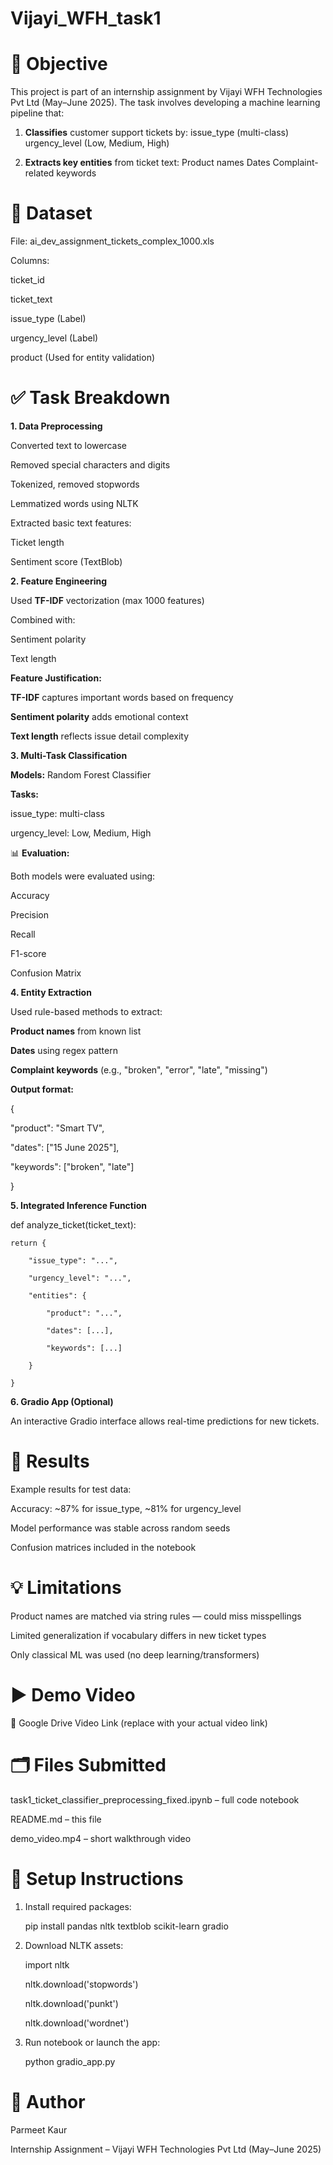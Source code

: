 # Vijayi_WFH_task1

# 📌 Objective
This project is part of an internship assignment by Vijayi WFH Technologies Pvt Ltd (May–June 2025). The task involves developing a machine learning pipeline that:

1. **Classifies** customer support tickets by:
   issue_type (multi-class)
   urgency_level (Low, Medium, High)

3. **Extracts key entities** from ticket text:
   Product names
   Dates
   Complaint-related keywords

# 📂 Dataset
File: ai_dev_assignment_tickets_complex_1000.xls

Columns:

ticket_id

ticket_text

issue_type (Label)

urgency_level (Label)

product (Used for entity validation)

# ✅ Task Breakdown

**1. Data Preprocessing**

Converted text to lowercase

Removed special characters and digits

Tokenized, removed stopwords

Lemmatized words using NLTK

Extracted basic text features:

  Ticket length

  Sentiment score (TextBlob)

**2. Feature Engineering**

Used **TF-IDF** vectorization (max 1000 features)

Combined with:

  Sentiment polarity
  
  Text length

**Feature Justification:**

**TF-IDF** captures important words based on frequency

**Sentiment polarity** adds emotional context

**Text length** reflects issue detail complexity

**3. Multi-Task Classification**

**Models:** Random Forest Classifier

**Tasks:**

  issue_type: multi-class
  
  urgency_level: Low, Medium, High

📊 **Evaluation:**

Both models were evaluated using:

  Accuracy
  
  Precision
  
  Recall
  
  F1-score
  
  Confusion Matrix

**4. Entity Extraction**

Used rule-based methods to extract:

**Product names** from known list

**Dates** using regex pattern

**Complaint keywords** (e.g., "broken", "error", "late", "missing")

**Output format:**

{

  "product": "Smart TV",
  
  "dates": ["15 June 2025"],
  
  "keywords": ["broken", "late"]

}

**5. Integrated Inference Function**

def analyze_ticket(ticket_text):

    return {
    
        "issue_type": "...",
        
        "urgency_level": "...",
        
        "entities": {
        
            "product": "...",
            
            "dates": [...],
            
            "keywords": [...]
        
        }
        
    }
    
**6. Gradio App (Optional)**

An interactive Gradio interface allows real-time predictions for new tickets.

# 🧪 Results

Example results for test data:

  Accuracy: ~87% for issue_type, ~81% for urgency_level
  
  Model performance was stable across random seeds
  
  Confusion matrices included in the notebook

# 💡 Limitations

Product names are matched via string rules — could miss misspellings

Limited generalization if vocabulary differs in new ticket types

Only classical ML was used (no deep learning/transformers)

# ▶️ Demo Video
🔗 Google Drive Video Link (replace with your actual video link)

# 🗂️ Files Submitted

task1_ticket_classifier_preprocessing_fixed.ipynb – full code notebook

README.md – this file

demo_video.mp4 – short walkthrough video

# 🔧 Setup Instructions

1. Install required packages:

   pip install pandas nltk textblob scikit-learn gradio

2. Download NLTK assets:

   import nltk

   nltk.download('stopwords')

   nltk.download('punkt')

   nltk.download('wordnet')

4. Run notebook or launch the app:

   python gradio_app.py

# 🙋 Author

Parmeet Kaur

Internship Assignment – Vijayi WFH Technologies Pvt Ltd (May–June 2025)

